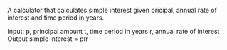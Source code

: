 A calculator that calculates simple interest given pricipal, annual rate of interest and time period in years.

Input:
p, principal amount
t, time period in years
r, annual rate of interest
Output
simple interest = p*t*r
